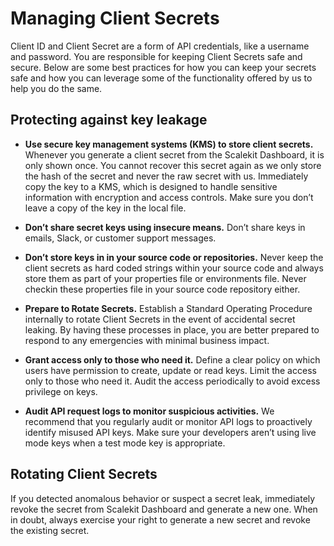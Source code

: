 # Managing Client Secrets

Client ID and Client Secret are a form of API credentials, like a username and password. You are responsible for keeping Client Secrets safe and secure. Below are some best practices for how you can keep your secrets safe and how you can leverage some of the functionality offered by us to help you do the same.

## Protecting against key leakage

- **Use secure key management systems (KMS) to store client secrets.**
  Whenever you generate a client secret from the Scalekit Dashboard, it is only shown once. You cannot recover this secret again as we only store the hash of the secret and never the raw secret with us. Immediately copy the key to a KMS, which is designed to handle sensitive information with encryption and access controls. Make sure you don’t leave a copy of the key in the local file.

- **Don’t share secret keys using insecure means.**
  Don’t share keys in emails, Slack, or customer support messages.

- **Don’t store keys in in your source code or repositories.**
  Never keep the client secrets as hard coded strings within your source code and always store them as part of your properties file or environments file. Never checkin these properties file in your source code repository either.

- **Prepare to Rotate Secrets.**
  Establish a Standard Operating Procedure internally to rotate Client Secrets in the event of accidental secret leaking. By having these processes in place, you are better prepared to respond to any emergencies with minimal business impact.

- **Grant access only to those who need it.**
  Define a clear policy on which users have permission to create, update or read keys. Limit the access only to those who need it. Audit the access periodically to avoid excess privilege on keys.

- **Audit API request logs to monitor suspicious activities.**
  We recommend that you regularly audit or monitor API logs to proactively identify misused API keys. Make sure your developers aren’t using live mode keys when a test mode key is appropriate.

## Rotating Client Secrets

If you detected anomalous behavior or suspect a secret leak, immediately revoke the secret from Scalekit Dashboard and generate a new one. When in doubt, always exercise your right to generate a new secret and revoke the existing secret.
